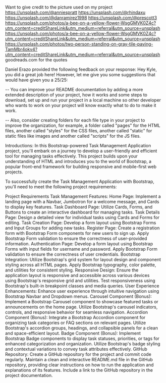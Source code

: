 Want to give credit to the picture used on my project
https://unsplash.com/@anniespratt
https://unsplash.com/@rhindaxu
https://unsplash.com/@danramirez1998
https://unsplash.com/@prescott3
https://unsplash.com/photos/a-bee-on-a-yellow-flower-WsgGMVK0Z4c?utm_content=creditShareLink&utm_medium=referral&utm_source=unsplash
https://unsplash.com/photos/a-bee-on-a-yellow-flower-WsgGMVK0Z4c?utm_content=creditShareLink&utm_medium=referral&utm_source=unsplash
https://unsplash.com/photos/two-person-standing-on-gray-tile-paving-TamMbr4okv4?utm_content=creditShareLink&utm_medium=referral&utm_source=unsplash
goodreads.com for the quotes

Daniel Erazo provided the following feedback on your response:
Hey Kyle, you did a great job here! However, let me give you some suggestions that would have given you a 25/25:

-- You can improve your README documentation by adding a more extended description of your project, how it works and some steps to download, set up and run your project in a local machine so other developer who wants to work on your project will know exactly what to do to make it work.

-- Also, consider creating folders for each file type in your project to improve the organization, for example, a folder called "pages" for the HTML files, another called "styles" for the CSS files, another called "static" for static files like images and another called "scripts" for the JS files.

Introductions:
In this Bootstrap-powered Task Management Application project, you'll embark on a journey to develop a user-friendly and efficient tool for managing tasks effectively. This project builds upon your understanding of HTML and introduces you to the world of Bootstrap, a popular front-end framework for building responsive and mobile-first web projects.

To successfully create the Task Management Application with Bootstrap, you'll need to meet the following project requirements:

Project Requirements
Task Management Features:
Home Page:
Implement a landing page with a Navbar, Jumbotron for a welcome message, and Cards to display key features.
Task Dashboard Page:
Utilize Cards, Forms, and Buttons to create an interactive dashboard for managing tasks.
Task Details Page:
Design a detailed view for individual tasks using Cards and Forms for editing.
Task Creation Page:
Develop a form layout using Bootstrap Forms and Input Groups for adding new tasks.
Register Page:
Create a registration form with Bootstrap Form components for new users to sign up.
Apply Bootstrap Form validation to ensure the correctness of user-provided information.
Authentication Page:
Develop a form layout using Bootstrap Forms with input fields for username and password.
Apply Bootstrap Form validation to ensure the correctness of user credentials.
Bootstrap Integration:
Utilize Bootstrap's grid system for layout design and component styling across all HTML pages.
Apply Bootstrap typography, color palette, and utilities for consistent styling.
Responsive Design:
Ensure the application layout is responsive and accessible across various devices using Bootstrap's responsive grid and utilities.
Test responsiveness using Bootstrap's built-in breakpoint classes and media queries.
User Experience Enhancements:
Enhance user experience through intuitive navigation using Bootstrap Navbar and Dropdown menus.
Carousel Component (Bonus):
Implement a Bootstrap Carousel component to showcase featured tasks or announcements on the home page.
Utilize Bootstrap's carousel indicators, controls, and responsive behavior for seamless navigation.
Accordion Component (Bonus):
Integrate a Bootstrap Accordion component for organizing task categories or FAQ sections on relevant pages.
Utilize Bootstrap's accordion groups, headings, and collapsible panels for a clean and space-efficient layout.
Badge Component (Bonus):
Implement Bootstrap Badge components to display task statuses, priorities, or tags for enhanced categorization and organization.
Utilize Bootstrap's badge styling and contextual variations to convey task attributes effectively.
GitHub Repository:
Create a GitHub repository for the project and commit code regularly.
Maintain a clean and interactive README.md file in the GitHub repository, providing clear instructions on how to run the application and explanations of its features.
Include a link to the GitHub repository in the project documentation.